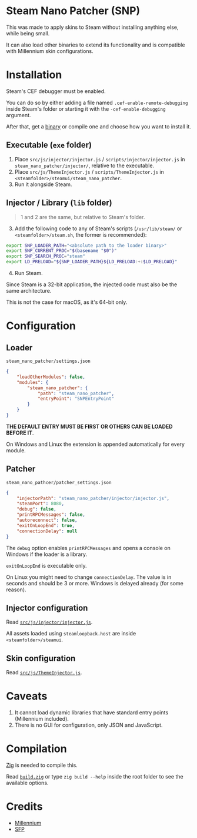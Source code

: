 # Steam Nano Patcher (SNP)

This was made to apply skins to Steam without installing anything else, while being small.

It can also load other binaries to extend its functionality and is compatible with Millennium skin configurations.

# Installation

Steam's CEF debugger must be enabled.

You can do so by either adding a file named `.cef-enable-remote-debugging` inside Steam's folder or starting it with the `-cef-enable-debugging` argument.

After that, get a [binary](https://github.com/x07x08/steam-nano-patcher/releases) or compile one and choose how you want to install it.

## Executable (`exe` folder)

1. Place `src/js/injector/injector.js` / `scripts/injector/injector.js` in `steam_nano_patcher/injector/`, relative to the executable.
2. Place `src/js/ThemeInjector.js` / `scripts/ThemeInjector.js` in `<steamfolder>/steamui/steam_nano_patcher`.
3. Run it alongside Steam.

## Injector / Library (`lib` folder)

> 1 and 2 are the same, but relative to Steam's folder.
3. Add the following code to any of Steam's scripts (`/usr/lib/steam/` or `<steamfolder>/steam.sh`, the former is recommended):

```sh
export SNP_LOADER_PATH="<absolute path to the loader binary>"
export SNP_CURRENT_PROC="$(basename "$0")"
export SNP_SEARCH_PROC="steam"
export LD_PRELOAD="${SNP_LOADER_PATH}${LD_PRELOAD:+:$LD_PRELOAD}"
```

4. Run Steam.

Since Steam is a 32-bit application, the injected code must also be the same architecture.

This is not the case for macOS, as it's 64-bit only.

# Configuration

## Loader

`steam_nano_patcher/settings.json`

```json
{
	"loadOtherModules": false,
	"modules": {
		"steam_nano_patcher": {
			"path": "steam_nano_patcher",
			"entryPoint": "SNPEntryPoint"
		}
	}
}
```

**THE DEFAULT ENTRY MUST BE FIRST OR OTHERS CAN BE LOADED BEFORE IT**.

On Windows and Linux the extension is appended automatically for every module.

## Patcher

`steam_nano_pathcer/patcher_settings.json`

```json
{
	"injectorPath": "steam_nano_patcher/injector/injector.js",
	"steamPort": 8080,
	"debug": false,
	"printRPCMessages": false,
	"autoreconnect": false,
	"exitOnLoopEnd": true,
	"connectionDelay": null
}
```

The `debug` option enables `printRPCMessages` and opens a console on Windows if the loader is a library.

`exitOnLoopEnd` is executable only.

On Linux you might need to change `connectionDelay`. The value is in seconds and should be 3 or more. Windows is delayed already (for some reason).

## Injector configuration

Read [`src/js/injector/injector.js`](https://github.com/x07x08/steam-nano-patcher/blob/main/src/js/injector/injector.js).

All assets loaded using `steamloopback.host` are inside `<steamfolder>/steamui`.

## Skin configuration
Read [`src/js/ThemeInjector.js`](https://github.com/x07x08/steam-nano-patcher/blob/main/src/js/ThemeInjector.js).

# Caveats

1. It cannot load dynamic libraries that have standard entry points (Millennium included).
2. There is no GUI for configuration, only JSON and JavaScript.

# Compilation

[Zig](https://ziglang.org) is needed to compile this.

Read [`build.zig`](https://github.com/x07x08/steam-nano-patcher/blob/main/build.zig) or type `zig build --help` inside the root folder to see the available options.

# Credits

* [Millennium](https://github.com/SteamClientHomebrew/Millennium)
* [SFP](https://github.com/PhantomGamers/SFP)
